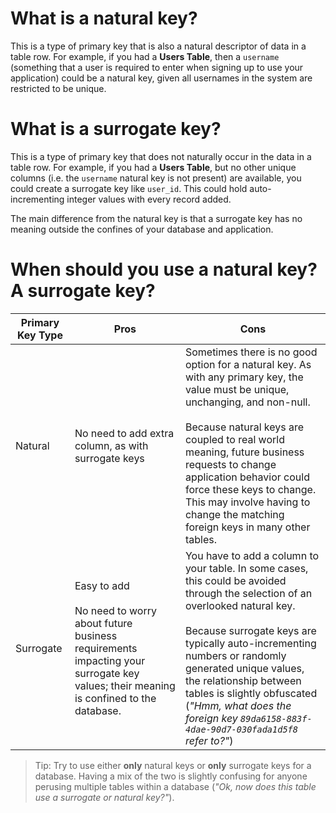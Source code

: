 # What is a natural key?

This is a type of primary key that is also a natural descriptor of data in a table row. For example, if you had a **Users Table**, then a `username` (something that a user is required to enter when signing up to use your application) could be a natural key, given all usernames in the system are restricted to be unique.

# What is a surrogate key?

This is a type of primary key that does not naturally occur in the data in a table row. For example, if you had a **Users Table**, but no other unique columns (i.e. the `username` natural key is not present) are available, you could create a surrogate key like `user_id`. This could hold auto-incrementing integer values with every record added. 

The main difference from the natural key is that a surrogate key has no meaning outside the confines of your database and application.

# When should you use a natural key? A surrogate key?

| Primary Key Type | Pros | Cons |
| --- | --- | --- |
| Natural | No need to add extra column, as with surrogate keys | Sometimes there is no good option for a natural key. As with any primary key, the value must be unique, unchanging, and non-null.<br><br>Because natural keys are coupled to real world meaning, future business requests to change application behavior could force these keys to change. This may involve having to change the matching foreign keys in many other tables. |
| Surrogate | Easy to add<br><br>No need to worry about future business requirements impacting your surrogate key values; their meaning is confined to the database. | You have to add a column to your table. In some cases, this could be avoided through the selection of an overlooked natural key.<br><br>Because surrogate keys are typically auto-incrementing numbers or randomly generated unique values, the relationship between tables is slightly obfuscated (*"Hmm, what does the foreign key `89da6158-883f-4dae-90d7-030fada1d5f8` refer to?"*) |


> Tip: Try to use either **only** natural keys or **only** surrogate keys for a database. Having a mix of the two is slightly confusing for anyone perusing multiple tables within a database (*"Ok, now does this table use a surrogate or natural key?"*).